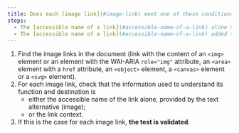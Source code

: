 ```yaml
---
title: Does each [image link](#image-link) meet one of these conditions (excluding special cases)?
steps:
  - The [accessible name of a link](#accessible-name-of-a-link) alone makes it possible to understand its function and destination.
  - The [accessible name of a link](#accessible-name-of-a-link) added to the [link context](#link-context) enables us to understand the function and destination of the link.
---
```


1. Find the image links in the document (link with the content of an `<img>` element or an element with the WAI-ARIA `role="img"` attribute, an `<area>` element with a `href` attribute, an `<object>` element, a `<canvas>` element or a `<svg>` element).
2. For each image link, check that the information used to understand its function and destination is
   - either the accessible name of the link alone, provided by the text alternative (image);
   - or the link context.
3. If this is the case for each image link, **the test is validated**.
